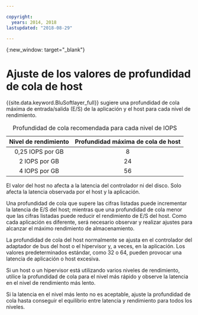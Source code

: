 ```yaml
---

copyright:
  years: 2014, 2018
lastupdated: "2018-08-29"

---
```

{:new_window: target="_blank"}

# Ajuste de los valores de profundidad de cola de host

{{site.data.keyword.BluSoftlayer_full}} sugiere una profundidad de cola máxima de entrada/salida (E/S) de la aplicación y el host para cada nivel de rendimiento. 

<table align="center">
  <caption>Profundidad de cola recomendada para cada nivel de IOPS</caption>
        <thead>
	    <tr>
		<th>Nivel de rendimiento</th>
		<th>Profundidad máxima de cola de host</th>
	    </tr>
	</thead>
	<tbody>
   	    <tr>
		<td style="text-align: center; vertical-align: middle;">0,25 IOPS por GB</td>
		<td style="text-align: center; vertical-align: middle;">8</td>
	    </tr>
	    <tr>
		<td style="text-align: center; vertical-align: middle;">2 IOPS por GB</td>
		<td style="text-align: center; vertical-align: middle;">24</td>
	    </tr>
	    <tr>
		<td style="text-align: center; vertical-align: middle;">4 IOPS por GB</td>
		<td style="text-align: center; vertical-align: middle;">56</td>
            </tr>
         </tbody>
</table>

El valor del host no afecta a la latencia del controlador ni del disco. Solo afecta la latencia observada por el host y la aplicación.

Una profundidad de cola que supere las cifras listadas puede incrementar la latencia de E/S del host; mientras que una profundidad de cola menor que las cifras listadas puede reducir el rendimiento de E/S del host. Como cada aplicación es diferente, será necesario observar y realizar ajustes para alcanzar el máximo rendimiento de almacenamiento.

La profundidad de cola del host normalmente se ajusta en el controlador del adaptador de bus del host o el hipervisor y, a veces, en la aplicación. Los valores predeterminados estándar, como 32 o 64, pueden provocar una latencia de aplicación o host excesiva.

Si un host o un hipervisor está utilizando varios niveles de rendimiento, utilice la profundidad de cola para el nivel más rápido y observe la latencia en el nivel de rendimiento más lento. 

Si la latencia en el nivel más lento no es aceptable, ajuste la profundidad de cola hasta conseguir el equilibrio entre latencia y rendimiento para todos los niveles.
